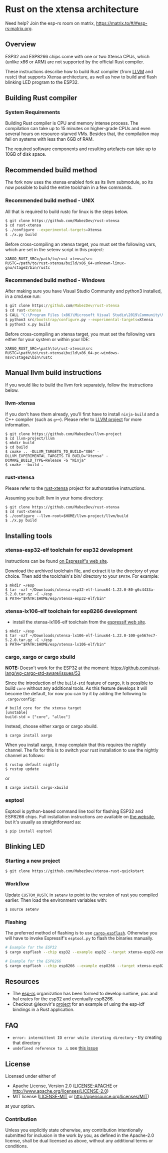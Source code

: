 
# Rust on the xtensa architecture

Need help? Join the esp-rs room on matrix, https://matrix.to/#/#esp-rs:matrix.org.

## Overview
ESP32 and ESP8266 chips come with one or two Xtensa CPUs, which (unlike x86 or ARM) are not supported by the official Rust compiler.

These instructions describe how to build Rust compiler (from [LLVM](https://en.wikipedia.org/wiki/LLVM) and rustc) that supports Xtensa architecture, as well as  how to build and flash blinking LED program to the ESP32.

## Building Rust compiler
### System Requirements
Building Rust compiler is CPU and memory intense process. The compilation can take up to 15 minutes on higher-grade CPUs and even several hours on resource-starved VMs. Besides that, the compilation may fail on systems with less than 6GB of RAM.

The required software components and resulting artefacts can take up to 10GB of disk space.

## Recommended build method

The fork now uses the xtensa enabled fork as its llvm submodule, so its now possible to build the entire toolchain in a few commands.

### Recommended build method - UNIX

All that is required to build rustc for linux is the steps below. 

```bash
$ git clone https://github.com/MabezDev/rust-xtensa
$ cd rust-xtensa
$ ./configure --experimental-targets=Xtensa
$ ./x.py build
```
Before cross-compiling an xtensa target, you must set the following vars, which are set in the setenv script in this project:
```
XARGO_RUST_SRC=/path/to/rust-xtensa/src
RUSTC=/path/to/rust-xtensa/build/x86_64-unknown-linux-gnu/stage2/bin/rustc
```

### Recommended build method - Windows

After making sure you have Visual Studio Community and python3 installed, in a cmd.exe run:

```cmd
$ git clone https://github.com/MabezDev/rust-xtensa
$ cd rust-xtensa
$ CALL "C:\Program Files (x86)\Microsoft Visual Studio\2019\Community\VC\Auxiliary\Build\vcvars64.bat"
$ python3 src/bootstrap/configure.py --experimental-targets=Xtensa
$ python3 x.py build
```

Before cross-compiling an xtensa target, you must set the following vars either for your system or within your IDE:
```
XARGO_RUST_SRC=\path\to\rust-xtensa\src
RUSTC=\path\to\rust-xtensa\build\x86_64-pc-windows-msvc\stage2\bin\rustc
```

## Manual llvm build instructions

If you would like to build the llvm fork separately, follow the instructions below.

### llvm-xtensa
If you don't have them already, you'll first have to install `ninja-build` and a C++ compiler (such as `g++`).
Please refer to [LLVM project](https://llvm.org/docs/GettingStarted.html) for more information.

    $ git clone https://github.com/MabezDev/llvm-project
    $ cd llvm-project/llvm
    $ mkdir build
    $ cd build
    $ cmake .. -DLLVM_TARGETS_TO_BUILD="X86" -DLLVM_EXPERIMENTAL_TARGETS_TO_BUILD="Xtensa" -DCMAKE_BUILD_TYPE=Release -G "Ninja"
    $ cmake --build .

### rust-xtensa
Please refer to the [rust-xtensa](https://github.com/MabezDev/rust-xtensa) project for authoratative instructions.

Assuming you built llvm in your home directory:

    $ git clone https://github.com/MabezDev/rust-xtensa
    $ cd rust-xtensa
    $ ./configure --llvm-root=$HOME/llvm-project/llvm/build
    $ ./x.py build

## Installing tools
### xtensa-esp32-elf toolchain for esp32 development
Instructions can be found [on Espressif's web site](https://docs.espressif.com/projects/esp-idf/en/release-v3.0/get-started/linux-setup.html).

Download the archived toolchain file, and extract it to the directory of your choice. Then add the toolchain's bin/ directory to your `$PATH`. For example:

    $ mkdir ~/esp
    $ tar -xzf ~/Downloads/xtensa-esp32-elf-linux64-1.22.0-80-g6c4433a-5.2.0.tar.gz -C ~/esp
    $ PATH="$PATH:$HOME/esp/xtensa-esp32-elf/bin"

### xtensa-lx106-elf  toolchain for esp8266 development
- install the xtensa-lx106-elf toolchain from the [espressif web site](https://docs.espressif.com/projects/esp8266-rtos-sdk/en/latest/get-started/linux-setup.html).

```
$ mkdir ~/esp
$ tar -xzf ~/Downloads/xtensa-lx106-elf-linux64-1.22.0-100-ge567ec7-5.2.0.tar.gz -C ~/esp
$ PATH="$PATH:$HOME/esp/xtensa-lx106-elf/bin"
```

### cargo, xargo or cargo xbuild

__NOTE:__ Doesn't work for the ESP32 at the moment: https://github.com/rust-lang/wg-cargo-std-aware/issues/53 

Since the introduction of the `build-std` feature of cargo, it is possible to build `core` without any additional tools.
As this feature develops it will become the default, for now you can try it by adding the following to `.cargo/config`:

```
# build core for the xtensa target
[unstable]
build-std = ["core", "alloc"]
```

Instead, choose either xargo or cargo xbuild.

    $ cargo install xargo

When you install xargo, it may complain that this requires the nightly channel. The fix for this is to switch your rust installation to use the nightly channel as follows:

    $ rustup default nightly
    $ rustup update


or

    $ cargo install cargo-xbuild

### esptool
Esptool is python-based command line tool for flashing ESP32 and ESP8266 chips.
Full installation instructions are available on [the website](https://github.com/espressif/esptool), but it's usually as straightforward as:

    $ pip install esptool

## Blinking LED
### Starting a new project
    $ git clone https://github.com/MabezDev/xtensa-rust-quickstart

### Workflow
Update `CUSTOM_RUSTC` in `setenv` to point to the version of rust you compiled earlier. Then load the environment variables with:

    $ source setenv

### Flashing

The preferred method of flashing is to use [`cargo-espflash`](https://github.com/icewind1991/espflash). Otherwise you will have to invoke Espressif's `esptool.py` to flash the binaries manually.

```bash
# Example for the ESP32
$ cargo espflash --chip esp32 --example esp32 --target xtensa-esp32-none-elf --speed 460800 --features="xtensa-lx-rt/lx6,xtensa-lx/lx6" /dev/ttyUSB0
```

```bash
# Example for the ESP8266
$ cargo espflash --chip esp8266 --example esp8266 --target xtensa-esp8266-none-elf --features="xtensa-lx-rt/lx106 xtensa-lx/lx106 esp8266-hal" /dev/ttyUSB0
```

## Resources

- The [esp-rs](https://github.com/esp-rs) organization has been formed to develop runtime, pac and hal crates for the esp32 and eventually esp8266.
- Checkout @lexxvir's [project](https://github.com/lexxvir/esp32-hello) for an example of using the esp-idf bindings in a Rust application.

## FAQ

- `error: intermittent IO error while iterating directory` - try creating that directory
- `undefined reference to .L` see [this issue](https://github.com/MabezDev/xtensa-rust-quickstart/issues/1)

## License

Licensed under either of

- Apache License, Version 2.0 ([LICENSE-APACHE](LICENSE-APACHE) or
  http://www.apache.org/licenses/LICENSE-2.0)
- MIT license ([LICENSE-MIT](LICENSE-MIT) or http://opensource.org/licenses/MIT)

at your option.

### Contribution

Unless you explicitly state otherwise, any contribution intentionally submitted
for inclusion in the work by you, as defined in the Apache-2.0 license, shall be
dual licensed as above, without any additional terms or conditions.
